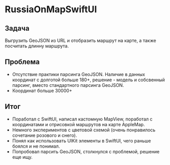 # RussiaOnMapSwiftUI

## Задача
Выгрузить GeoJSON из URL и отобразить маршрут на карте, а также посчитать длинну маршрута. 

## Проблема
- Отсутствие практики парсинга GeoJSON. Наличие в данных координат с долготой больше 180+, решение - модель и собсвенный парсинг, вместо стандартного парсинга GeoJSON.
- Координат больше 30000+

## Итог
- Поработал с SwiftUI, написал кастомную MapView, поработал с координатами и отрисовкой маршрутов на карте AppleMap. 
- Немного экспериментов с цветовой схемой (очень понравилось сочетание розового и снего).
- Понял как использовать UIKit элементы в SwiftUI, чего раньше боялся и не понимал.
- Попробовал парсить GeoJSON, столкнулся с проблемой, решение еще ищу.
